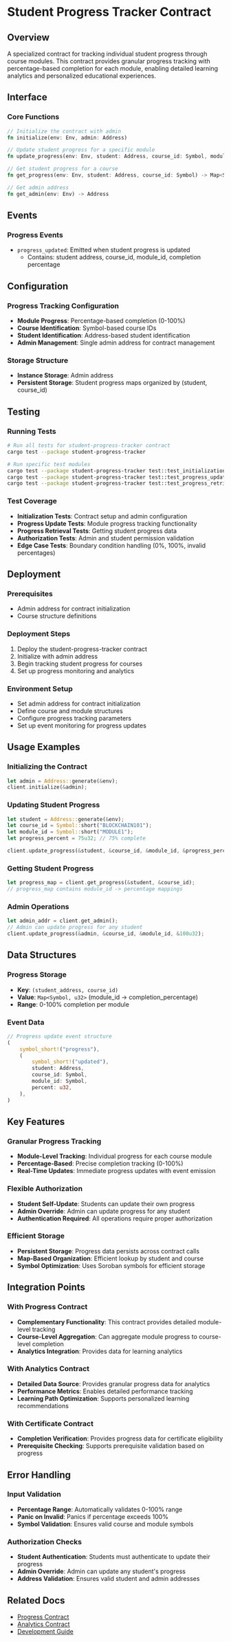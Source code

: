 # Student Progress Tracker Contract

## Overview
A specialized contract for tracking individual student progress through course modules. This contract provides granular progress tracking with percentage-based completion for each module, enabling detailed learning analytics and personalized educational experiences.

## Interface

### Core Functions
```rust
// Initialize the contract with admin
fn initialize(env: Env, admin: Address)

// Update student progress for a specific module
fn update_progress(env: Env, student: Address, course_id: Symbol, module_id: Symbol, percent: u32)

// Get student progress for a course
fn get_progress(env: Env, student: Address, course_id: Symbol) -> Map<Symbol, u32>

// Get admin address
fn get_admin(env: Env) -> Address
```

## Events

### Progress Events
- `progress_updated`: Emitted when student progress is updated
  - Contains: student address, course_id, module_id, completion percentage

## Configuration

### Progress Tracking Configuration
- **Module Progress**: Percentage-based completion (0-100%)
- **Course Identification**: Symbol-based course IDs
- **Student Identification**: Address-based student identification
- **Admin Management**: Single admin address for contract management

### Storage Structure
- **Instance Storage**: Admin address
- **Persistent Storage**: Student progress maps organized by (student, course_id)

## Testing

### Running Tests
```bash
# Run all tests for student-progress-tracker contract
cargo test --package student-progress-tracker

# Run specific test modules
cargo test --package student-progress-tracker test::test_initialization
cargo test --package student-progress-tracker test::test_progress_updates
cargo test --package student-progress-tracker test::test_progress_retrieval
```

### Test Coverage
- **Initialization Tests**: Contract setup and admin configuration
- **Progress Update Tests**: Module progress tracking functionality
- **Progress Retrieval Tests**: Getting student progress data
- **Authorization Tests**: Admin and student permission validation
- **Edge Case Tests**: Boundary condition handling (0%, 100%, invalid percentages)

## Deployment

### Prerequisites
- Admin address for contract initialization
- Course structure definitions

### Deployment Steps
1. Deploy the student-progress-tracker contract
2. Initialize with admin address
3. Begin tracking student progress for courses
4. Set up progress monitoring and analytics

### Environment Setup
- Set admin address for contract initialization
- Define course and module structures
- Configure progress tracking parameters
- Set up event monitoring for progress updates

## Usage Examples

### Initializing the Contract
```rust
let admin = Address::generate(&env);
client.initialize(&admin);
```

### Updating Student Progress
```rust
let student = Address::generate(&env);
let course_id = Symbol::short("BLOCKCHAIN101");
let module_id = Symbol::short("MODULE1");
let progress_percent = 75u32; // 75% complete

client.update_progress(&student, &course_id, &module_id, &progress_percent);
```

### Getting Student Progress
```rust
let progress_map = client.get_progress(&student, &course_id);
// progress_map contains module_id -> percentage mappings
```

### Admin Operations
```rust
let admin_addr = client.get_admin();
// Admin can update progress for any student
client.update_progress(&admin, &course_id, &module_id, &100u32);
```

## Data Structures

### Progress Storage
- **Key**: `(student_address, course_id)`
- **Value**: `Map<Symbol, u32>` (module_id -> completion_percentage)
- **Range**: 0-100% completion per module

### Event Data
```rust
// Progress update event structure
(
    symbol_short!("progress"),
    (
        symbol_short!("updated"),
        student: Address,
        course_id: Symbol,
        module_id: Symbol,
        percent: u32,
    ),
)
```

## Key Features

### Granular Progress Tracking
- **Module-Level Tracking**: Individual progress for each course module
- **Percentage-Based**: Precise completion tracking (0-100%)
- **Real-Time Updates**: Immediate progress updates with event emission

### Flexible Authorization
- **Student Self-Update**: Students can update their own progress
- **Admin Override**: Admin can update progress for any student
- **Authentication Required**: All operations require proper authorization

### Efficient Storage
- **Persistent Storage**: Progress data persists across contract calls
- **Map-Based Organization**: Efficient lookup by student and course
- **Symbol Optimization**: Uses Soroban symbols for efficient storage

## Integration Points

### With Progress Contract
- **Complementary Functionality**: This contract provides detailed module-level tracking
- **Course-Level Aggregation**: Can aggregate module progress to course-level completion
- **Analytics Integration**: Provides data for learning analytics

### With Analytics Contract
- **Detailed Data Source**: Provides granular progress data for analytics
- **Performance Metrics**: Enables detailed performance tracking
- **Learning Path Optimization**: Supports personalized learning recommendations

### With Certificate Contract
- **Completion Verification**: Provides progress data for certificate eligibility
- **Prerequisite Checking**: Supports prerequisite validation based on progress

## Error Handling

### Input Validation
- **Percentage Range**: Automatically validates 0-100% range
- **Panic on Invalid**: Panics if percentage exceeds 100%
- **Symbol Validation**: Ensures valid course and module symbols

### Authorization Checks
- **Student Authentication**: Students must authenticate to update their progress
- **Admin Override**: Admin can update any student's progress
- **Address Validation**: Ensures valid student and admin addresses

## Related Docs
- [Progress Contract](./progress/README.md)
- [Analytics Contract](./analytics/README.md)
- [Development Guide](../docs/development.md)